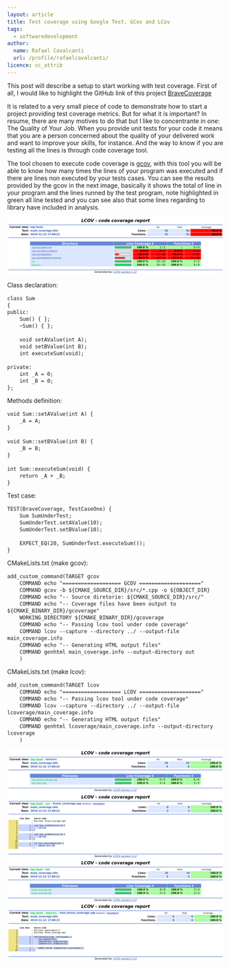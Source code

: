 ```yaml
---
layout: article
title: Test coverage using Google Test, GCov and LCov
tags:
  - softwaredevelopment
author:
  name: Rafael Cavalcanti
  url: /profile/rafaelcavalcanti/
licence: cc_attrib
---
```


This post will describe a setup to start working with test coverage. First of all, I would like to highlight the GitHub link of this project [BraveCoverage](https://github.com/dr-kino/BraveCoverage)

It is related to a very small piece of code to demonstrate how to start a project providing test coverage metrics. But for what it is important? In resume, there are many motives to do that but I like to concentrante in one: The Quality of Your Job. When you provide unit tests for your code it means that you are a person concerned about the quality of your delivered work and want to improve your skills, for instance. And the way to know if you are testing all the lines is through code coverage tool.

The tool chosen to execute code coverage is [gcov](https://linux.die.net/man/1/gcov), with this tool you will be able to know how many times the lines of your program was executed and if there are lines non executed by your tests cases. You can see the results provided by the gcov in the next image, basically it shows the total of line in your program and the lines runned by the test program, note highlighted in green all line tested and you can see also that some lines regarding to library have included in analysis.

<img src="/images/posts/00005-E.png" />

Class declaration:
``` 
class Sum
{
public:
    Sum() { };
    ~Sum() { };

    void setAValue(int A);
    void setBValue(int B);
    int executeSum(void);

private:
    int _A = 0;
    int _B = 0;
};
```

Methods definition:
```
void Sum::setAValue(int A) {
    _A = A;
}

void Sum::setBValue(int B) {
    _B = B;
}

int Sum::executeSum(void) {
    return _A + _B;
}
```

Test case:
```
TEST(BraveCoverage, TestCaseOne) {
    Sum SumUnderTest;
    SumUnderTest.setAValue(10);
    SumUnderTest.setBValue(10);

    EXPECT_EQ(20, SumUnderTest.executeSum());
}
```

CMakeLists.txt (make gcov):
```
add_custom_command(TARGET gcov
    COMMAND echo "=================== GCOV ===================="
    COMMAND gcov -b ${CMAKE_SOURCE_DIR}/src/*.cpp -o ${OBJECT_DIR}
    COMMAND echo "-- Source diretorie: ${CMAKE_SOURCE_DIR}/src/"
    COMMAND echo "-- Coverage files have been output to ${CMAKE_BINARY_DIR}/gcoverage"
    WORKING_DIRECTORY ${CMAKE_BINARY_DIR}/gcoverage
    COMMAND echo "-- Passing lcov tool under code coverage"
    COMMAND lcov --capture --directory ../ --output-file main_coverage.info
    COMMAND echo "-- Generating HTML output files"
    COMMAND genhtml main_coverage.info --output-directory out
    )
```

CMakeLists.txt (make lcov):
```
add_custom_command(TARGET lcov
    COMMAND echo "=================== LCOV ===================="
    COMMAND echo "-- Passing lcov tool under code coverage"
    COMMAND lcov --capture --directory ../ --output-file lcoverage/main_coverage.info
    COMMAND echo "-- Generating HTML output files"
    COMMAND genhtml lcoverage/main_coverage.info --output-directory lcoverage
    )
```

<img src="/images/posts/00005-A.png" />

<img src="/images/posts/00005-C.png" />

<img src="/images/posts/00005-B.png" />

<img src="/images/posts/00005-D.png" />
